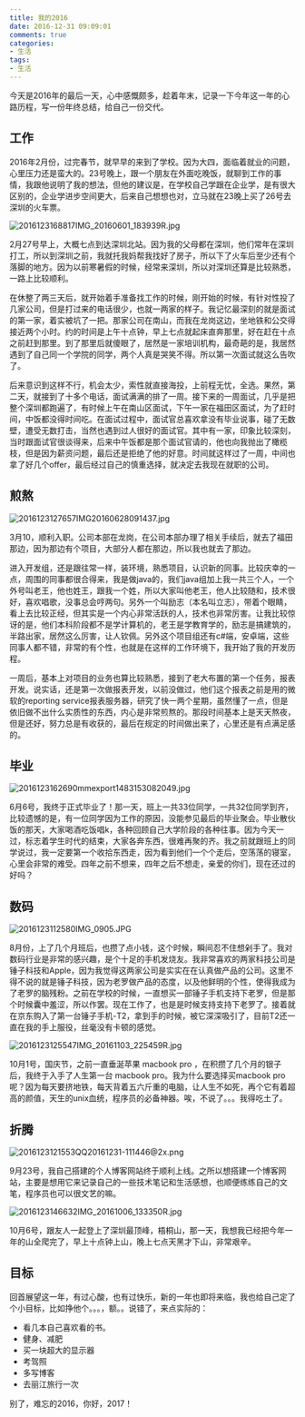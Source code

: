 ```yaml
---
title: 我的2016
date: 2016-12-31 09:09:01
comments: true
categories:
- 生活
tags:
- 生活
---
```


今天是2016年的最后一天，心中感慨颇多，趁着年末，记录一下今年这一年的心路历程，写一份年终总结，给自己一份交代。

<!--more-->

## 工作

2016年2月份，过完春节，就早早的来到了学校。因为大四，面临着就业的问题，心里压力还是蛮大的。23号晚上，跟一个朋友在外面吃晚饭，就聊到工作的事情，我跟他说明了我的想法，但他的建议是，在学校自己学跟在企业学，是有很大区别的，企业学进步空间更大，后来自己想想也对，立马就在23晚上买了26号去深圳的火车票。

![2016123168817IMG_20160601_183939R.jpg](http://image.leeyom.top/2016123168817IMG_20160601_183939R.jpg)

2月27号早上，大概七点到达深圳北站。因为我的父母都在深圳，他们常年在深圳打工，所以到深圳之前，我就托我妈帮我找好了房子，所以下了火车后至少还有个落脚的地方。因为以前寒暑假的时候，经常来深圳，所以对深圳还算是比较熟悉，一路上比较顺利。

在休整了两三天后，就开始着手准备找工作的时候，刚开始的时候，有针对性投了几家公司，但是打过来的电话很少，也就一两家的样子。我记忆最深刻的就是面试的第一家，着实被坑了一把。那家公司在南山，而我在龙岗这边，坐地铁和公交得接近两个小时。约的时间是上午十点钟，早上七点就起床直奔那里，好在赶在十点之前赶到那里。到了那里后就傻眼了，居然是一家培训机构，最奇葩的是，我居然遇到了自己同一个学院的同学，两个人真是哭笑不得。所以第一次面试就这么告吹了。

后来意识到这样不行，机会太少，索性就直接海投，上前程无忧，全选。果然，第二天，就接到了十多个电话，面试满满的排了一周。接下来的一周面试，几乎是把整个深圳都跑遍了，有时候上午在南山区面试，下午一家在福田区面试，为了赶时间，中饭都没得时间吃。在面试过程中，面试官总喜欢拿没有毕业说事，碰了无数壁，遭受无数打击，当然也遇到过人很好的面试官。其中有一家，印象比较深刻，当时跟面试官很谈得来，后来中午饭都是那个面试官请的，他也向我抛出了橄榄枝，但是因为薪资问题，最后还是拒绝了他的好意。时间就这样过了一周，中间也拿了好几个offer，最后经过自己的慎重选择，就决定去我现在就职的公司。

## 煎熬

![2016123127657IMG20160628091437.jpg](http://image.leeyom.top/2016123127657IMG20160628091437.jpg)

3月10，顺利入职。公司本部在龙岗，在公司本部办理了相关手续后，就去了福田那边，因为那边有个项目，大部分人都在那边，所以我也就去了那边。

进入开发组，还是跟往常一样，装环境，熟悉项目，认识新的同事。比较庆幸的一点，周围的同事都很合得来，我是做java的，我们java组加上我一共三个人，一个外号叫老王，他也姓王，跟我一个姓，所以大家叫他老王，他人比较随和，技术很好，喜欢唱歌，没事总会哼两句。另外一个叫励志（本名叫立志），带着个眼睛，看上去比较正经，但其实是一个内心非常活跃的人，技术也非常厉害。让我比较惊讶的是，他们本科阶段都不是学计算机的，老王是学教育学的，励志是搞建筑的，半路出家，居然这么厉害，让人钦佩。另外这个项目组还有c#端，安卓端，这些同事人都不错，非常的有个性，也就是在这样的工作环境下，我开始了我的开发历程。

一周后，基本上对项目的业务也算比较熟悉，接到了老大布置的第一个任务，报表开发。说实话，还是第一次做报表开发，以前没做过，他们这个报表之前是用的微软的reporting service报表服务器，研究了快一两个星期，虽然懂了一点，但是依旧做不出什么实质性的东西，内心是非常煎熬的。那段时间基本上是天天熬夜，但是还好，努力总是有收获的，最后在规定的时间做出来了，心里还是有点满足感的。

## 毕业

![2016123162690mmexport1483153082049.jpg](http://image.leeyom.top/2016123162690mmexport1483153082049.jpg)

6月6号，我终于正式毕业了！那一天，班上一共33位同学，一共32位同学到齐，比较遗憾的是，有一位同学因为工作的原因，没能参见最后的毕业聚会。毕业散伙饭的那天，大家喝酒吃饭唱k，各种回顾自己大学阶段的各种往事。因为今天一过，标志着学生时代的结束，大家各奔东西，很难再聚的齐。我之前就跟班上的同学说过，我一定要第一个收拾东西走，因为看到他们一个个走后，空荡荡的寝室，心里会非常的难受。四年之前不想来，四年之后不想走，亲爱的你们，现在还过的好吗？

## 数码

![2016123112580IMG_0905.JPG](http://image.leeyom.top/2016123112580IMG_0905.JPG)

8月份，上了几个月班后，也攒了点小钱，这个时候，瞬间忍不住想剁手了。我对数码行业是非常的感兴趣，是个十足的手机发烧友。我非常喜欢的两家科技公司是锤子科技和Apple，因为我觉得这两家公司是实实在在认真做产品的公司。这里不得不说的就是锤子科技，因为老罗做产品的态度，以及他鲜明的个性，使得我成为了老罗的脑残粉。之前在学校的时候，一直想买一部锤子手机支持下老罗，但是那个时候囊中羞涩，所以作罢。现在工作了，也是是时候支持支持下老罗了。接着就在京东购入了第一台锤子手机-T2，拿到手的时候，被它深深吸引了，目前T2还一直在我的手上服役，丝毫没有卡顿的感觉。


![2016123125547IMG_20161103_225459R.jpg](http://image.leeyom.top/2016123125547IMG_20161103_225459R.jpg)

10月1号，国庆节，之前一直垂涎苹果 macbook pro ，在积攒了几个月的银子后，我终于入手了人生第一台 macbook pro。我为什么要选择买macbook pro 呢？因为每天要挤地铁，每天背着五六斤重的电脑，让人生不如死，再个它有着超高的颜值，天生的unix血统，程序员的必备神器。唉，不说了。。。我得吃土了。

## 折腾

![2016123121553QQ20161231-111446@2x.png](http://image.leeyom.top/2016123121553QQ20161231-111446@2x.png)

9月23号，我自己搭建的个人博客网站终于顺利上线。之所以想搭建一个博客网站，主要是想用它来记录自己的一些技术笔记和生活感想，也顺便练练自己的文笔，程序员也可以很文艺的嘛。

![2016123146632IMG_20161006_133350R.jpg](http://image.leeyom.top/2016123146632IMG_20161006_133350R.jpg)

10月6号，跟友人一起登上了深圳最顶峰，梧桐山，那一天，我想我已经把今年一年的山全爬完了，早上十点钟上山，晚上七点天黑才下山，非常艰辛。

## 目标

回首展望这一年，有过心酸，也有过快乐，新的一年也即将来临，我也给自己定了个小目标，比如挣他个。。。，额。。说错了，来点实际的：

* 看几本自己喜欢看的书。
* 健身、减肥
* 买一块超大的显示器
* 考驾照
* 多写博客
* 去丽江旅行一次

别了，难忘的2016，你好，2017！

